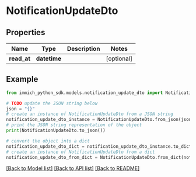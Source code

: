 # NotificationUpdateDto


## Properties

Name | Type | Description | Notes
------------ | ------------- | ------------- | -------------
**read_at** | **datetime** |  | [optional] 

## Example

```python
from immich_python_sdk.models.notification_update_dto import NotificationUpdateDto

# TODO update the JSON string below
json = "{}"
# create an instance of NotificationUpdateDto from a JSON string
notification_update_dto_instance = NotificationUpdateDto.from_json(json)
# print the JSON string representation of the object
print(NotificationUpdateDto.to_json())

# convert the object into a dict
notification_update_dto_dict = notification_update_dto_instance.to_dict()
# create an instance of NotificationUpdateDto from a dict
notification_update_dto_from_dict = NotificationUpdateDto.from_dict(notification_update_dto_dict)
```
[[Back to Model list]](../README.md#documentation-for-models) [[Back to API list]](../README.md#documentation-for-api-endpoints) [[Back to README]](../README.md)


